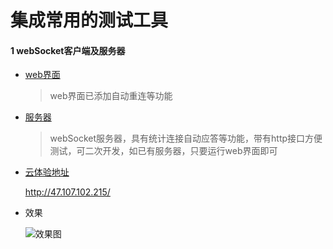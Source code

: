 # 集成常用的测试工具

#### 1 webSocket客户端及服务器

- [web界面](https://github.com/liangqiding/links-tools/tree/master/web-ui)

  > web界面已添加自动重连等功能

- [服务器](https://github.com/liangqiding/links-tools/tree/master/webScoketServer)

  > webSocket服务器，具有统计连接自动应答等功能，带有http接口方便测试，可二次开发，如已有服务器，只要运行web界面即可

- [云体验地址](http://47.107.102.215/#/socket/index)

  http://47.107.102.215/

- 效果

  ![效果图](https://gitee.com/liangqiding/static/raw/master/mind-links/tools/websocketUI.png)

  

